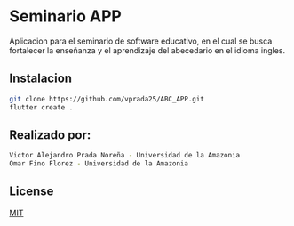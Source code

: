 # Seminario APP

Aplicacion para el seminario de software educativo, en el cual se busca fortalecer la enseñanza y el aprendizaje del abecedario en el idioma ingles.

## Instalacion

```bash
git clone https://github.com/vprada25/ABC_APP.git
flutter create .
```

## Realizado por:

```bash
Victor Alejandro Prada Noreña - Universidad de la Amazonia
Omar Fino Florez - Universidad de la Amazonia
```

## License

[MIT](https://choosealicense.com/licenses/mit/)

